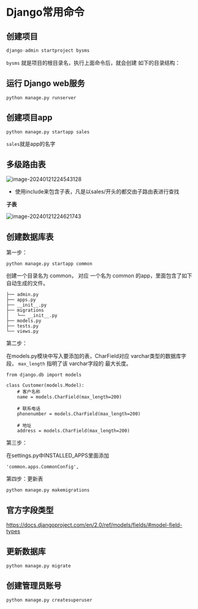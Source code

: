 # Django常用命令

## 创建项目

```python
django-admin startproject bysms
```

 `bysms` 就是项目的根目录名，执行上面命令后，就会创建 如下的目录结构：

## 运行 Django web服务

```
python manage.py runserver
```

## 创建项目app

```
python manage.py startapp sales 
```

`sales`就是app的名字

## 多级路由表

![image-20240121224543128](/media/kobayashi/新加卷/myblog/typora-user-images/Django/image-20240121224543128.png) 

- 使用include来包含子表，凡是以sales/开头的都交由子路由表进行查找

**子表**

![image-20240121224621743](/media/kobayashi/新加卷/myblog/typora-user-images/Django/image-20240121224621743.png) 

## 创建数据库表

第一步：

```
python manage.py startapp common 
```

创建一个目录名为 common， 对应 一个名为 common 的app，里面包含了如下自动生成的文件。

```
├── admin.py
├── apps.py
├── __init__.py
├── migrations
│   └── __init__.py
├── models.py
├── tests.py
└── views.py
```

第二步：

在models.py模块中写入要添加的表，CharField对应 varchar类型的数据库字段， `max_length`  指明了该 varchar字段的 最大长度。

```
from django.db import models

class Customer(models.Model):
    # 客户名称
    name = models.CharField(max_length=200)

    # 联系电话
    phonenumber = models.CharField(max_length=200)

    # 地址
    address = models.CharField(max_length=200)
```

第三步：

在settings.py中INSTALLED_APPS里面添加

```
'common.apps.CommonConfig',
```

第四步：更新表

```
python manage.py makemigrations 
```

## 官方字段类型

https://docs.djangoproject.com/en/2.0/ref/models/fields/#model-field-types

## 更新数据库

```
python manage.py migrate
```

## 创建管理员账号

```
python manage.py createsuperuser
```

